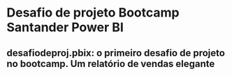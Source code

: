 # Desafio de projeto Bootcamp Santander Power BI
## desafiodeproj.pbix: o primeiro desafio de projeto no bootcamp. Um relatório de vendas elegante
## 

